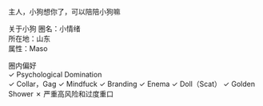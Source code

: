 主人，小狗想你了，可以陪陪小狗嘛

关于小狗
圈名：小情绪  
所在地：山东  
属性：Maso

圈内偏好  
✓ Psychological Domination   
✓ Collar，Gag
✓ Mindfuck
✓ Branding
✓ Enema
✓ Doll（Scat）
✓ Golden Shower	
✗ 严重高风险和过度重口

